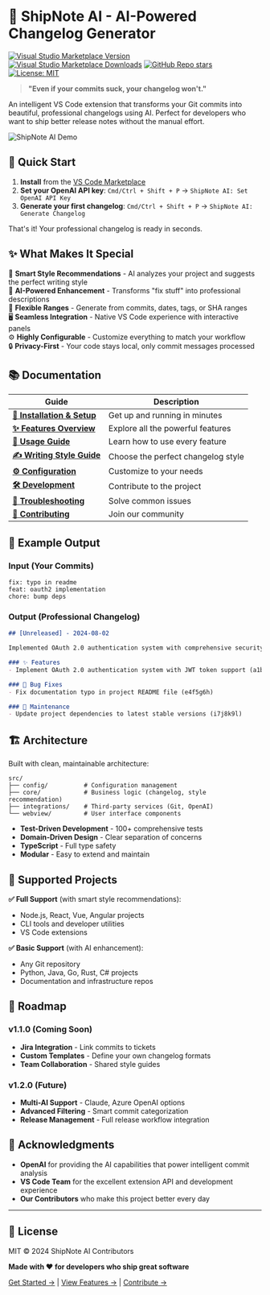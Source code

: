 # 🧠 ShipNote AI - AI-Powered Changelog Generator

[![Visual Studio Marketplace Version](https://img.shields.io/visual-studio-marketplace/v/your-publisher.shipnote-ai)](https://marketplace.visualstudio.com/items?itemName=your-publisher.shipnote-ai)
[![Visual Studio Marketplace Downloads](https://img.shields.io/visual-studio-marketplace/d/your-publisher.shipnote-ai)](https://marketplace.visualstudio.com/items?itemName=your-publisher.shipnote-ai)
[![GitHub Repo stars](https://img.shields.io/github/stars/your-username/shipnote-ai)](https://github.com/your-username/shipnote-ai)
[![License: MIT](https://img.shields.io/badge/License-MIT-yellow.svg)](https://opensource.org/licenses/MIT)

> **"Even if your commits suck, your changelog won't."**

An intelligent VS Code extension that transforms your Git commits into beautiful, professional changelogs using AI. Perfect for developers who want to ship better release notes without the manual effort.

![ShipNote AI Demo](media/demo.gif)

## 🚀 Quick Start

1. **Install** from the [VS Code Marketplace](https://marketplace.visualstudio.com/items?itemName=your-publisher.shipnote-ai)
2. **Set your OpenAI API key**: `Cmd/Ctrl + Shift + P` → `ShipNote AI: Set OpenAI API Key`
3. **Generate your first changelog**: `Cmd/Ctrl + Shift + P` → `ShipNote AI: Generate Changelog`

That's it! Your professional changelog is ready in seconds.

## ✨ What Makes It Special

🎨 **Smart Style Recommendations** - AI analyzes your project and suggests the perfect writing style  
🧠 **AI-Powered Enhancement** - Transforms "fix stuff" into professional descriptions  
🎯 **Flexible Ranges** - Generate from commits, dates, tags, or SHA ranges  
🖥️ **Seamless Integration** - Native VS Code experience with interactive panels  
⚙️ **Highly Configurable** - Customize everything to match your workflow  
🔒 **Privacy-First** - Your code stays local, only commit messages processed

## 📚 Documentation

| Guide | Description |
|-------|-------------|
| **[📖 Installation & Setup](docs/installation.md)** | Get up and running in minutes |
| **[✨ Features Overview](docs/features.md)** | Explore all the powerful features |
| **[📖 Usage Guide](docs/usage.md)** | Learn how to use every feature |
| **[✍️ Writing Style Guide](docs/writing-style-guide.md)** | Choose the perfect changelog style |
| **[⚙️ Configuration](docs/configuration.md)** | Customize to your needs |
| **[🛠️ Development](docs/development.md)** | Contribute to the project |
| **[🔧 Troubleshooting](docs/troubleshooting.md)** | Solve common issues |
| **[🤝 Contributing](docs/contributing.md)** | Join our community |

## 🎯 Example Output

### Input (Your Commits)
```
fix: typo in readme
feat: oauth2 implementation  
chore: bump deps
```

### Output (Professional Changelog)
```markdown
## [Unreleased] - 2024-08-02

Implemented OAuth 2.0 authentication system with comprehensive security measures and resolved documentation inconsistencies. Updated project dependencies to ensure optimal performance and security.

### ✨ Features
- Implement OAuth 2.0 authentication system with JWT token support (a1b2c3d)

### 🐛 Bug Fixes  
- Fix documentation typo in project README file (e4f5g6h)

### 🔧 Maintenance
- Update project dependencies to latest stable versions (i7j8k9l)
```

## 🏗️ Architecture

Built with clean, maintainable architecture:

```
src/
├── config/          # Configuration management
├── core/            # Business logic (changelog, style recommendation)
├── integrations/    # Third-party services (Git, OpenAI)
└── webview/         # User interface components
```

- **Test-Driven Development** - 100+ comprehensive tests
- **Domain-Driven Design** - Clear separation of concerns  
- **TypeScript** - Full type safety
- **Modular** - Easy to extend and maintain

## 🌟 Supported Projects

**✅ Full Support** (with smart style recommendations):
- Node.js, React, Vue, Angular projects
- CLI tools and developer utilities
- VS Code extensions

**✅ Basic Support** (with AI enhancement):
- Any Git repository
- Python, Java, Go, Rust, C# projects
- Documentation and infrastructure repos

## 🚦 Roadmap

### v1.1.0 (Coming Soon)
- **Jira Integration** - Link commits to tickets
- **Custom Templates** - Define your own changelog formats
- **Team Collaboration** - Shared style guides

### v1.2.0 (Future)
- **Multi-AI Support** - Claude, Azure OpenAI options
- **Advanced Filtering** - Smart commit categorization
- **Release Management** - Full release workflow integration

## 🙏 Acknowledgments

- **OpenAI** for providing the AI capabilities that power intelligent commit analysis
- **VS Code Team** for the excellent extension API and development experience
- **Our Contributors** who make this project better every day

---

## 📄 License

MIT © 2024 ShipNote AI Contributors

**Made with ❤️ for developers who ship great software**

[Get Started →](docs/installation.md) | [View Features →](docs/features.md) | [Contribute →](docs/contributing.md)
